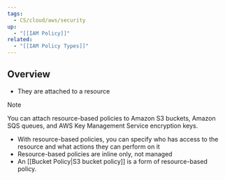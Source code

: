 ```yaml
---
tags:
  - CS/cloud/aws/security
up:
  - "[[IAM Policy]]"
related:
  - "[[IAM Policy Types]]"
---
```

## Overview

- They are attached to a resource

>[!NOTE]
>You can attach resource-based policies to Amazon S3 buckets, Amazon SQS queues, and AWS Key Management Service encryption keys.


- With resource-based policies, you can specify who has access to the resource and what actions they can perform on it
- Resource-based policies are inline only, not managed
- An [[Bucket Policy|S3 bucket policy]] is a form of resource-based policy.